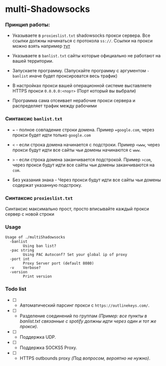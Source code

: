 # multi-Shadowsocks

### Принцип работы: 

* Указываете в `proxieslist.txt` shadowsocks прокси сервера. Все ссылки должны начинаться с протокола `ss://`. Ссылки на прокси можно взять например [тут](https://outlinekeys.com/)

* Указываете в `banlist.txt` сайты которые официально не работают на вашей территории.

* Запускаете программу. (Запускайте программу с аргументом `-banlist` иначе будет проксироватся весь трафик)

* В настройках прокси вашей операционной системе выставляете HTTPS прокси `0.0.0.0:<порт>` (Порт который вы выбрали)

* Программа сама отсеивает нерабочие прокси сервера и распределяет трафик между рабочими

### Синтаксис `banlist.txt`

* `=` - полное совпадение строки домена. Пример `=google.com`, через прокси будет идти только `google.com`

* `<` - если строка домена начинается с подстроки. Пример `<www`, через прокси будут идти все сайты чьи домены начинаются с `www`.

* `>` - если строка домена заканчивается подстрокой. Пример `>com`, через прокси будут идти все сайты чьи домены заканчиваются на `com`.

* Без указания знака - Через прокси будут идти все сайты чьи домены содержат указанную подстроку. 

### Синтаксис `proxieslist.txt`

Синтаксис максимально прост, просто вписывайте каждый прокси сервер с новой строки 

### Usage

```
Usage of ./multiShadowsocks
  -banlist
        Using ban list?
  -pac string
        Using PAC Autoconf? Set your global ip of proxy
  -port int
        Proxy Server port (default 8080)
  -v    Verbose?
  -version
        Print version
```

### Todo list

- [ ] - Автоматический парсинг прокси с `https://outlinekeys.com/`.
- [ ] - Разделение соединений по группам _(Пример: все пункты в banlist.txt связанные с spotify должны идти через один и тот же прокси)_.
- [ ] - Поддержка UDP.
- [ ] - Поддержка SOCKS5 Proxy.
- [ ] - HTTPS outbounds proxy _(Под вопросом, вероятно не нужно)_.

